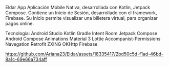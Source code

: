 Eldar App
Aplicación Mobile Nativa, desarrollada con Kotlin, Jetpack Compose.
Contiene un Inicio de Sesión, desarrollado con el framework, Firebase.
Su Inicio permite visualizar una billetera virtual, para organizar pagos online.

Tecnología:
    Android Studio
    Kotlin
    Gradle
    Intent
    Room
    Jetpack Compose
    Android Compose
    Animations
    Material 3
    Lottie
    Accompanist-Permissions
    Navegation
    Retrofit
    ZXING
    OKHttp
    Firebase


https://github.com/Ariana23/Eldar/assets/18335417/2bd50c5d-f1ad-46bd-8a1c-69e66a734aff


